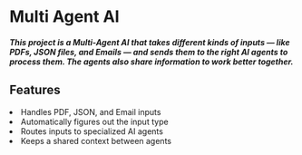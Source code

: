 # Multi Agent AI 

##### This project is a Multi-Agent AI that takes different kinds of inputs — like PDFs, JSON files, and Emails — and sends them to the right AI agents to process them. The agents also share information to work better together.

## Features
<li> Handles PDF, JSON, and Email inputs </li> 
<li> Automatically figures out the input type </li> 
<li> Routes inputs to specialized AI agents</li> 
<li> Keeps a shared context between agents </li> 





